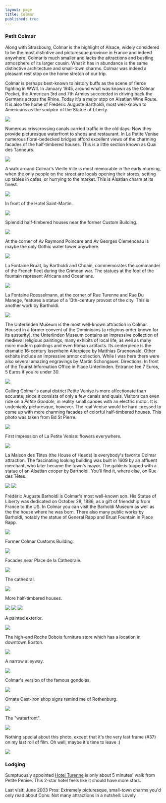 ```yaml
---
layout: page
title: Colmar
published: true
---
```

<h3>Petit Colmar</h3>

Along with Strasbourg, Colmar is the highlight of Alsace, widely considered to be the most distintive and picturesque province in France and indeed anywhere. Colmar is much smaller and lacks the attractions and bustling atmosphere of its larger cousin. What it has in abundance is the same distinctive architecture and small-town charms. Colmar was indeed a pleasant rest stop on the home stretch of our trip.

Colmar is perhaps best-known to history buffs as the scene of fierce fighting in WWII. In January 1945, around what was known as the Colmar Pocket, the American 3rd and 7th Armies succeeded in driving back the Germans across the Rhine. Today it's a major stop on Alsatian Wine Route. It is also the home of Frederic Auguste Bartholdi, most well-known to Americans as the sculptor of the Statue of Liberty.

<img src='https://dl.dropboxusercontent.com/u/52804626/colmar/colmarpetitevenisetall.jpg'/>

Numerous crisscrossing canals carried traffic in the old days. Now they provide picturesque waterfront to shops and restaurant. In La Petite Venise numerous floral-bedecked bridges afford excellent views of the charming facades of the half-timbered houses. This is a little section known as Quai des Tanneurs.

<img src='https://dl.dropboxusercontent.com/u/52804626/colmar/colmarquaidestanneurs.jpg'/>

A walk around Colmar's Vieille Ville is most memorable in the early morning, when the only people on the street are locals opening their stores, setting up tables in cafes, or hurrying to the market. This is Alsatian charm at its finest.

<img src='https://dl.dropboxusercontent.com/u/52804626/colmar/img_4060.jpg'/>

In front of the Hotel Saint-Martin.

<img src='https://dl.dropboxusercontent.com/u/52804626/colmar/colmarhotelsaintmartin.jpg'/>

Splendid half-timbered houses near the former Custom Building.

<img src='https://dl.dropboxusercontent.com/u/52804626/colmar/colmarstreetnearcustomhouse.jpg'/>

At the corner of Av Raymond Poincare and Av Georges Clemenceau is maybe the only Gothic water tower anywhere.

<img src='https://dl.dropboxusercontent.com/u/52804626/colmar/colmarwatertower.jpg'/>

La Fontaine Bruat, by Bartholdi and Choain, commemorates the commander of the French fleet during the Crimean war. The statues at the foot of the fountain represent Africans and Oceanians.

<img src='https://dl.dropboxusercontent.com/u/52804626/colmar/colmarfontainebruat.jpg'/>

La Fontaine Roesselmann, at the corner of Rue Turenne and Rue Du Manege, features a statue of a 13th-century provost of the city. This is another work by Bartholdi.

<img src='https://dl.dropboxusercontent.com/u/52804626/colmar/colmarstatue.jpg'/>

The Unterlinden Museum is the most well-known attraction in Colmar. Housed in a former convent of the Dominicans (a religious order known for its austerity), the Unterlinden Museum contains an impressive collection of medieval religious paintings, many exhibits of local life, as well as many more modern paintings and even Roman artifacts. Its centerpiece is the dramatic 16-century Issenheim Alterpiece by Matthias Gruenewald. Other exhbits include an impressive armor collection. While I was here there were also several amazing engravings by Martin Schongauer. Directions: In front of the Tourist Information Office in Place Unterlinden. Entrance fee 7 Euros, 5 Euros if you're under 30.

<img src='https://dl.dropboxusercontent.com/u/52804626/colmar/img_4120.jpg'/>

Calling Colmar's canal district Petite Venise is more affectionate than accurate, since it consists of only a few canals and quais. Visitors can even ride on a <em>Petite Gondole</em>, in reality small canoes with an electric motor. It is undeniably picturesque, however. The real Venise would be hard-pressed to come up with more charming facades of colorful half-timbered houses.  This photo was taken from Bd St Pierre.

<img src='https://dl.dropboxusercontent.com/u/52804626/colmar/colmarpetitevenisecanal.jpg'/>

First impression of La Petite Venise: flowers everywhere.

<img src='https://dl.dropboxusercontent.com/u/52804626/colmar/colmarpetiteveniserail.jpg'/>

La Maison des Têtes (the House of Heads) is everybody's favorite Colmar attraction. The fascinating looking building was built in 1609 by an affluent merchant, who later became the town's mayor. The gable is topped with a statue of an Alsatian cooper by Bartholdi.  You'll find it, where else, on Rue des Têtes.

<img src='https://dl.dropboxusercontent.com/u/52804626/colmar/img_4077.jpg'/>

<img src='https://dl.dropboxusercontent.com/u/52804626/colmar/img_4082s.jpg'/>

Frédéric Auguste Barholdi is Colmar's most well-known son. His Statue of Liberty was dedicated on October 28, 1886, as a gift of friendship from France to the US. In Colmar you can visit the Barholdi Museum as well as the the house where he was born. There also many public works by Barholdi, notably the statue of General Rapp and Bruat Fountain in Place Rapp.

<img src='https://dl.dropboxusercontent.com/u/52804626/colmar/img_4126.jpg'/>

Former Colmar Customs Building.

<img src='https://dl.dropboxusercontent.com/u/52804626/colmar/img_4055.jpg'/>

Facades near Place de la Cathedrale.

<img src='https://dl.dropboxusercontent.com/u/52804626/colmar/img_4071.jpg'/>

The cathedral.

<img src='https://dl.dropboxusercontent.com/u/52804626/colmar/img_4117.jpg'/>

More half-timbered houses.

<img src='https://dl.dropboxusercontent.com/u/52804626/colmar/img_4085.jpg'/>

<img src='https://dl.dropboxusercontent.com/u/52804626/colmar/img_4093.jpg'/>

<img src='https://dl.dropboxusercontent.com/u/52804626/colmar/img_4052.jpg'/>

A painted exterior.

<img src='https://dl.dropboxusercontent.com/u/52804626/colmar/img_4087.jpg'/>

The high-end Roche Bobois furniture store which has a location in downtown Boston.

<img src='https://dl.dropboxusercontent.com/u/52804626/colmar/img_4065.jpg'/>

A narrow alleyway.

<img src='https://dl.dropboxusercontent.com/u/52804626/colmar/img_4101.jpg'/>

Colmar's version of the famous gondolas.

<img src='https://dl.dropboxusercontent.com/u/52804626/colmar/img_4130.jpg'/>

Ornate Cast-iron shop signs remind me of Rothenburg.

<img src='https://dl.dropboxusercontent.com/u/52804626/colmar/img_4062.jpg'/>

The "waterfront".

<img src='https://dl.dropboxusercontent.com/u/52804626/colmar/img_4144.jpg'/>

Nothing special about this photo, except that it's the very last frame (#37) on my last roll of film. Oh well, maybe it's time to leave :)

<img src='https://dl.dropboxusercontent.com/u/52804626/colmar/colmarquaidestanneursflowers.jpg'/>

<h3>Lodging</h3>

Sumptuously appointed <a href="http://www.turenne.com/" target="_blank">Hotel Turenne</a> is only about 5 minutes' walk from Petite Penise. This 2-star hotel feels like it should have more stars.

Last visit: June 2003
Pros: Extremely picturesque, small-town charms you'd only read about
Cons: Not many attractions
In a nutshell: Lovely

